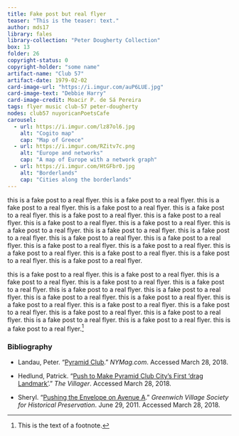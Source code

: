 ```yaml
---
title: Fake post but real flyer
teaser: "This is the teaser: text."
author: mds17
library: fales
library-collection: "Peter Dougherty Collection"
box: 13
folder: 26
copyright-status: 0
copyright-holder: "some name"
artifact-name: "Club 57"
artifact-date: 1979-02-02
card-image-url: "https://i.imgur.com/auP6LUE.jpg"
card-image-text: "Debbie Harry"
card-image-credit: Moacir P. de Sá Pereira
tags: flyer music club-57 peter-dougherty
nodes: club57 nuyoricanPoetsCafe
carousel:
  - url: https://i.imgur.com/lz87ol6.jpg
    alt: "Cogito map" 
    cap: "Map of Greece"
  - url: https://i.imgur.com/RZitv7c.png
    alt: "Europe and networks"
    cap: "A map of Europe with a network graph"
  - url: https://i.imgur.com/HtGFbr0.jpg
    alt: "Borderlands"
    cap: "Cities along the borderlands"
---
```


this is a fake post to a real flyer.
this is a fake post to a real flyer.
this is a fake post to a real flyer.
this is a fake post to a real flyer.
this is a fake post to a real flyer.
this is a fake post to a real flyer.
this is a fake post to a real flyer.
this is a fake post to a real flyer.
this is a fake post to a real flyer.
this is a fake post to a real flyer.
this is a fake post to a real flyer.
this is a fake post to a real flyer.
this is a fake post to a real flyer.
this is a fake post to a real flyer.
this is a fake post to a real flyer.
this is a fake post to a real flyer.
this is a fake post to a real flyer.
this is a fake post to a real flyer.
this is a fake post to a real flyer.
this is a fake post to a real flyer.

this is a fake post to a real flyer.
this is a fake post to a real flyer.
this is a fake post to a real flyer.
this is a fake post to a real flyer.
this is a fake post to a real flyer.
this is a fake post to a real flyer.
this is a fake post to a real flyer.
this is a fake post to a real flyer.
this is a fake post to a real flyer.
this is a fake post to a real flyer.
this is a fake post to a real flyer.
this is a fake post to a real flyer.
this is a fake post to a real flyer.
this is a fake post to a real flyer.
this is a fake post to a real flyer.
this is a fake post to a real flyer.
this is a fake post to a real flyer.[^fn1]

### Bibliography

* Landau, Peter. “[Pyramid
  Club](http://nymag.com/listings/bar/pyramid_club/).” _NYMag.com_. Accessed March 28, 2018.

* Hedlund, Patrick. “[Push to Make Pyramid Club City’s First ‘drag
  Landmark’](http://thevillager.com/villager_241/pushtomake.html).” _The
  Villager_. Accessed March 28, 2018. 

* Sheryl. “[Pushing the Envelope on Avenue
A](http://gvshp.org/blog/2011/06/29/pushing-the-envelope-on-avenue-a/).” _Greenwich Village Society for
Historical Preservation_. June 29, 2011. Accessed March 28, 2018. 

[^fn1]: This is the text of a footnote.

